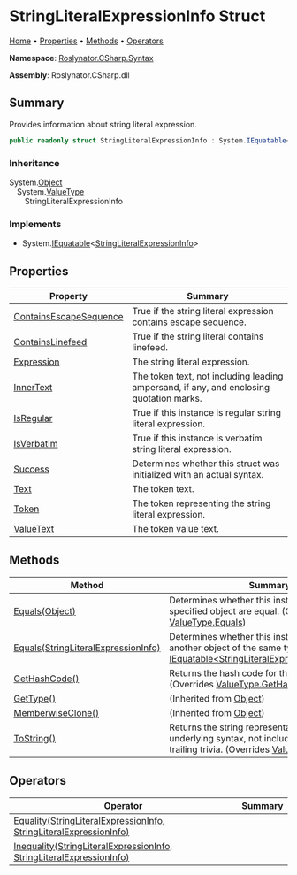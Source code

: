<a name="_top"></a>

# StringLiteralExpressionInfo Struct

[Home](../../../../README.md#_top) &#x2022; [Properties](#properties) &#x2022; [Methods](#methods) &#x2022; [Operators](#operators)

**Namespace**: [Roslynator.CSharp.Syntax](../README.md#_top)

**Assembly**: Roslynator\.CSharp\.dll

## Summary

Provides information about string literal expression\.

```csharp
public readonly struct StringLiteralExpressionInfo : System.IEquatable<StringLiteralExpressionInfo>
```

### Inheritance

System\.[Object](https://docs.microsoft.com/en-us/dotnet/api/system.object)  
&emsp;System\.[ValueType](https://docs.microsoft.com/en-us/dotnet/api/system.valuetype)  
&emsp;&emsp;StringLiteralExpressionInfo

### Implements

* System\.[IEquatable](https://docs.microsoft.com/en-us/dotnet/api/system.iequatable-1)\<[StringLiteralExpressionInfo](#_top)>

## Properties

| Property | Summary |
| -------- | ------- |
| [ContainsEscapeSequence](ContainsEscapeSequence/README.md#_top) | True if the string literal expression contains escape sequence\. |
| [ContainsLinefeed](ContainsLinefeed/README.md#_top) | True if the string literal contains linefeed\. |
| [Expression](Expression/README.md#_top) | The string literal expression\. |
| [InnerText](InnerText/README.md#_top) | The token text, not including leading ampersand, if any, and enclosing quotation marks\. |
| [IsRegular](IsRegular/README.md#_top) | True if this instance is regular string literal expression\. |
| [IsVerbatim](IsVerbatim/README.md#_top) | True if this instance is verbatim string literal expression\. |
| [Success](Success/README.md#_top) | Determines whether this struct was initialized with an actual syntax\. |
| [Text](Text/README.md#_top) | The token text\. |
| [Token](Token/README.md#_top) | The token representing the string literal expression\. |
| [ValueText](ValueText/README.md#_top) | The token value text\. |

## Methods

| Method | Summary |
| ------ | ------- |
| [Equals(Object)](Equals/README.md#Roslynator_CSharp_Syntax_StringLiteralExpressionInfo_Equals_System_Object_) | Determines whether this instance and a specified object are equal\. \(Overrides [ValueType.Equals](https://docs.microsoft.com/en-us/dotnet/api/system.valuetype.equals)\) |
| [Equals(StringLiteralExpressionInfo)](Equals/README.md#Roslynator_CSharp_Syntax_StringLiteralExpressionInfo_Equals_Roslynator_CSharp_Syntax_StringLiteralExpressionInfo_) | Determines whether this instance is equal to another object of the same type\. \(Implements [IEquatable\<StringLiteralExpressionInfo>.Equals](https://docs.microsoft.com/en-us/dotnet/api/system.iequatable-1.equals)\) |
| [GetHashCode()](GetHashCode/README.md#_top) | Returns the hash code for this instance\. \(Overrides [ValueType.GetHashCode](https://docs.microsoft.com/en-us/dotnet/api/system.valuetype.gethashcode)\) |
| [GetType()](https://docs.microsoft.com/en-us/dotnet/api/system.object.gettype) |  \(Inherited from [Object](https://docs.microsoft.com/en-us/dotnet/api/system.object)\) |
| [MemberwiseClone()](https://docs.microsoft.com/en-us/dotnet/api/system.object.memberwiseclone) |  \(Inherited from [Object](https://docs.microsoft.com/en-us/dotnet/api/system.object)\) |
| [ToString()](ToString/README.md#_top) | Returns the string representation of the underlying syntax, not including its leading and trailing trivia\. \(Overrides [ValueType.ToString](https://docs.microsoft.com/en-us/dotnet/api/system.valuetype.tostring)\) |

## Operators

| Operator | Summary |
| -------- | ------- |
| [Equality(StringLiteralExpressionInfo, StringLiteralExpressionInfo)](op_Equality/README.md#_top) | |
| [Inequality(StringLiteralExpressionInfo, StringLiteralExpressionInfo)](op_Inequality/README.md#_top) | |

